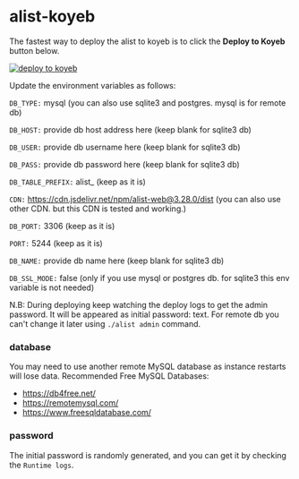 # alist-koyeb

The fastest way to deploy the alist to koyeb is to click the **Deploy to Koyeb** button below.

[![deploy to koyeb](https://www.koyeb.com/static/images/deploy/button.svg)](https://app.koyeb.com/deploy?type=docker&image=xhofe/alist:latest&ports=5244;http;/&name=alist&env[PORT]=5244&env[DB_TYPE]=mysql&env[DB_HOST]=host&env[DB_PORT]=3306&env[DB_USER]=alist&env[DB_PASS]=password&env[DB_NAME]=alist&env[DB_TABLE_PREFIX]=alist_&env[DB_SSL_MODE]=false&env[CDN]=https://cdn.jsdelivr.net/npm/alist-web@$version/dist)

Update the environment variables as follows:

`DB_TYPE:` mysql (you can also use sqlite3 and postgres. mysql is for remote db)

`DB_HOST:` provide db host address here (keep blank for sqlite3 db)

`DB_USER:` provide db username here (keep blank for sqlite3 db)

`DB_PASS:` provide db password here (keep blank for sqlite3 db)

`DB_TABLE_PREFIX:` alist_ (keep as it is)

`CDN:` https://cdn.jsdelivr.net/npm/alist-web@3.28.0/dist (you can also use other CDN. but this CDN is tested and working.)

`DB_PORT:` 3306 (keep as it is)

`PORT:` 5244 (keep as it is)

`DB_NAME:` provide db name here (keep blank for sqlite3 db)

`DB_SSL_MODE:` false (only if you use mysql or postgres db. for sqlite3 this env variable is not needed)

N.B: During deploying keep watching the deploy logs to get the admin password. It will be appeared as initial password: <password> text. For remote db you can't change it later using `./alist admin` command.

### database
You may need to use another remote MySQL database as instance restarts will lose data.
Recommended Free MySQL Databases:
- https://db4free.net/
- https://remotemysql.com/
- https://www.freesqldatabase.com/

### password
The initial password is randomly generated, and you can get it by checking the `Runtime logs`.

